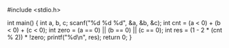 #include <stdio.h>

int main() {
    int a, b, c;
    scanf("%d %d %d", &a, &b, &c);
    int cnt = (a < 0) + (b < 0) + (c < 0);
    int zero = (a == 0) || (b == 0) || (c == 0);
    int res = (1 - 2 * (cnt % 2)) * !zero;
    printf("%d\n", res);
    return 0;
}

